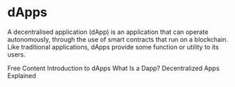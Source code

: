 # dApps

A decentralised application (dApp) is an application that can operate autonomously, through the use of smart contracts that run on a blockchain. Like traditional applications, dApps provide some function or utility to its users.

<ResourceGroupTitle>Free Content</ResourceGroupTitle>
<BadgeLink colorScheme='yellow' badgeText='Read' href='https://ethereum.org/en/developers/docs/dapps/'>Introduction to dApps</BadgeLink>
<BadgeLink colorScheme='yellow' badgeText='Read' href='https://www.coindesk.com/learn/what-is-a-dapp-decentralized-apps-explained/'>What Is a Dapp? Decentralized Apps Explained</BadgeLink>
